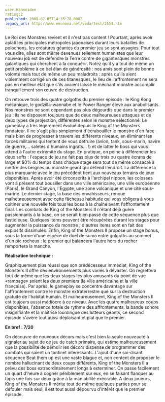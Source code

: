 ```yaml
---
user:Kenseiden
rating:2
published: 2008-02-05T14:35:28.000Z
legacy_url: http://www.emunova.net/veda/test/2554.htm
---
```

Le Roi des Monstres revient et il n'est pas content ! Pourtant, après avoir aplati les principales métropoles japonaises durant leurs batailles de polochons, les créatures géantes du premier jeu se sont assagies. Pour tout vous dire, elles sont même devenues tellement humanistes que leur nouveau job est de défendre la Terre contre de gigantesques monstres galactiques qui cherchent à la conquérir. Notez qu'il y a tout de même un petit problème à ce bel élan de générosité : nos amis sont plein de bonne volonté mais tout de même un peu maladroits : après qu'ils aient violemment corrigé un de ces titanesques, le lieu de l'affrontement ne sera pas en meilleur état que s'ils avaient laissé le méchant monstre accomplir tranquillement son œuvre de destruction.  

  

On retrouve trois des quatre golgoths du premier épisode : le King Kong mécanique, le godzilla-wannabe et le Power Ranger élevé aux anabolisants. Nos monstres ne sont cependant pas plus dégourdis que dans le premier jeu : ils ne disposent toujours que de deux malheureuses attaques et de deux types de projection, différentes selon le monstre sélectionné. Le gameplay a très légèrement évolué depuis le King of the Monsters fondateur. Il ne s'agit plus simplement d'écrabouiller le monstre d'en face mais bien de progresser à travers les différents niveaux, en éliminant les forces militaires qui tentent de vous détruire (avion, tank, sous-marin, navire de guerre,... saletés d'humains ingrats... !) et de latter le boss qui vous attend à l'autre extrémité du stage. En pratique, on peine à différencier les deux softs : l'espace de jeu ne fait pas plus de trois ou quatre écrans de large et 90% du temps dans chaque stage sera tout de même consacré à mettre des beignes au monstre géant qui défend l'endroit. La différence la plus marquante avec le jeu précédent tient aux nouveaux terrains de jeux disponibles. Après avoir été circonscrits à l'archipel nippon, les colosses vont à présent tout bousiller dans une ville américaine, une ville européenne (Paris), le Grand Canyon, l'Egypte, une zone volcanique et une cité sous-marine. Le dernier stage, la base des envahisseurs, renoue malheureusement avec cette fâcheuse habitude qui vous obligera à vous coltiner une nouvelle fois tous les boss à la chaîne avant l'affrontement final. Les combats de King of the Monsters II n'étant déjà guère passionnants à la base, on se serait bien passé de cette séquence plus que fastidieuse. Quelques items peuvent être récupérées durant les stages pour augmenter la puissance du monstre ; d'autres items sont en fait des explosifs dissimulés. Enfin, King of the Monsters II propose un stage bonus, sous la forme d'une espèce de duel de sumo entre golgoths au sommet d'un pic rocheux : le premier qui balancera l'autre hors du rocher remportera la manche.  

  

**Réalisation technique :**   

Graphiquement plus réussi que son prédécesseur immédiat, King of the Monsters II offre des environnements plus variés à dévaster. On regrettera tout de même que les deux stages les plus amusants du point de vue «rampage» soient les deux premiers (la ville américaine et la ville française). Par après, le gameplay se concentre davantage sur l'affrontement contre le monstre extraterrestre que sur la destruction gratuite de l'habitat humain. Et malheureusement, King of the Monsters II est toujours aussi médiocre à ce niveau. Avec les quatre malheureux coups disponibles, l'absence totale de rythme des affrontements, la bande sonore insignifiante et la maîtrise lourdingue des lutteurs géants, ce second épisode s'avère tout aussi déplaisant et plat que le premier.  

  

**En bref : 7/20**   

On découvre de nouveaux décors mais c'est bien la seule nouveauté à signaler au sujet de ce jeu de catch primaire, qui estime malheureusement que la possibilité de démolir les décors dispense de programmer des combats qui soient un tantinet intéressants. L'ajout d'une soi-disant séquence Beat them up est une vaste blague et, non content de proposer le nombre hallucinant de deux coups différents, King of the Monsters II a prévu des boss extraordinairement longs à exterminer. On passe facilement un quart d'heure à cogner péniblement sur eux, en se faisant flanquer au tapis une fois sur deux grâce à la maniabilité exécrable. A deux joueurs, King of the Monsters II mérite tout de même quelques parties pour se défouler mais seul, il est tout aussi dépourvu d'intérêt que le premier épisode.